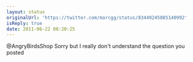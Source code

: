 ```yaml
---
layout: status
originalUrl: 'https://twitter.com/marcgg/status/83449245885140992'
isReply: true
date: 2011-06-22 08:20:25
---
```


@AngryBirdsShop Sorry but I really don't understand the question you posted

